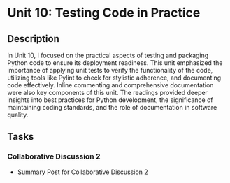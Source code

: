 # Unit 10: Testing Code in Practice
## Description

In Unit 10, I focused on the practical aspects of testing and packaging Python code to ensure its deployment readiness. This unit emphasized the importance of applying unit tests to verify the functionality of the code, utilizing tools like Pylint to check for stylistic adherence, and documenting code effectively. Inline commenting and comprehensive documentation were also key components of this unit. The readings provided deeper insights into best practices for Python development, the significance of maintaining coding standards, and the role of documentation in software quality.

## Tasks

### Collaborative Discussion 2

+ Summary Post for Collaborative Discussion 2






